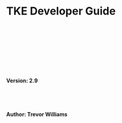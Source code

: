 # TKE Developer Guide

<br><br><br><br><br><br><br>

#### Version: 2.9

<br><br>

#### Author: Trevor Williams